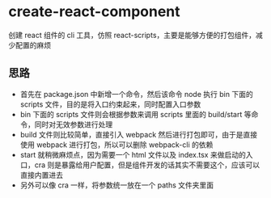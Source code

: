 # create-react-component

创建 react 组件的 cli 工具，仿照 react-scripts，主要是能够方便的打包组件，减少配置的麻烦

## 思路

- 首先在 package.json 中新增一个命令，然后该命令 node 执行 bin 下面的 scripts 文件，目的是将入口约束起来，同时配置入口参数
- bin 下面的 scripts 文件则会根据参数来调用 scripts 里面的 build/start 等命令，同时对无效参数进行处理
- build 文件则比较简单，直接引入 webpack 然后进行打包即可，由于是直接使用 webpack 进行打包，所以可以删除 webpack-cli 的依赖
- start 就稍微麻烦点，因为需要一个 html 文件以及 index.tsx 来做启动的入口，cra 则是暴露给用户配置，但是组件开发的话其实不需要这个，应该可以直接内置进去
- 另外可以像 cra 一样，将参数统一放在一个 paths 文件夹里面
